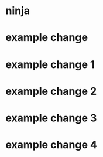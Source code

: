 # ninja
# example change
# example change 1
# example change 2
# example change 3
# example change 4
